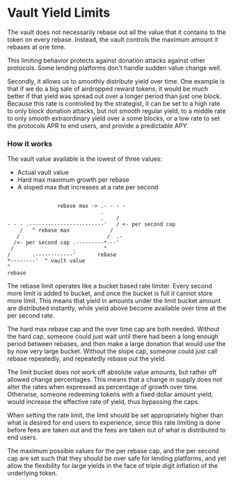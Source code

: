 # Vault Yield Limits

The vault does not necessarily rebase out all the value that it contains to the token on every rebase. Instead, the vault controls the maximum amount it rebases at one time. 

This limiting behavior protects against donation attacks against other protocols. Some lending platforms don't handle sudden value change well. 

 Secondly, it allows us to smoothly distribute yield over time. One example is that if we do a big sale of airdropped reward tokens, it would be much better if that yield was spread out over a longer period than just one block. Because this rate is controlled by the strategist, it can be set to a high rate to only block donation attacks, but not smooth regular yield, to a middle rate to only smooth extraordinary yield over a some blocks, or a low rate to set the protocols APR to end users, and provide a predictable APY.

 ### How it works

 The vault value available is the lowest of three values:

 - Actual vault value
 - Hard max maximum growth per rebase
 - A sloped max that increases at a rate per second


 ```

                 rebase max -> .- - - -
                               .     
                               .    /
- - - .------------------------'   / <- per second cap
     /   ^ rebase max             /
    /                            /  .-
   /<- per second cap .---------*---' 
  /                   .         ^
 /       .------------'       rebase
*--------'  ^ vault value 
^
rebase
````

The rebase limit operates like a bucket based rate limiter. Every second more limit is added to bucket, and once the bucket is full it cannot store more limit. This means that yield in amounts under the limit bucket amount are distributed instantly, while yield above become available over time at the per second rate.

The hard max rebase cap and the over time cap are both needed. Without the hard cap, someone could just wait until there had been a long enough period between rebases, and then make a large donation that would use the by now very large bucket. Without the slope cap, someone could just call rebase repeatedly, and repeatedly rebase out the yield.

The limit bucket does not work off absolute value amounts, but rather off allowed change percentages. This means that a change in supply does not alter the rates when expressed as percentage of growth over time.  Otherwise, someone redeeming tokens with a fixed dollar amount yield, would increase the effective rate of yield, thus bypassing the caps.

When setting the rate limit, the limit should be set appropriately higher than what is desired for end users to experience, since this rate limiting is done before fees are taken out and the fees are taken out of what is distributed to end users.

The maximum possible values for the per rebase cap, and the per second cap are set such that they should be over safe for lending platforms, and yet allow the flexibility for large yields in the face of triple digit inflation of the underlying token.










